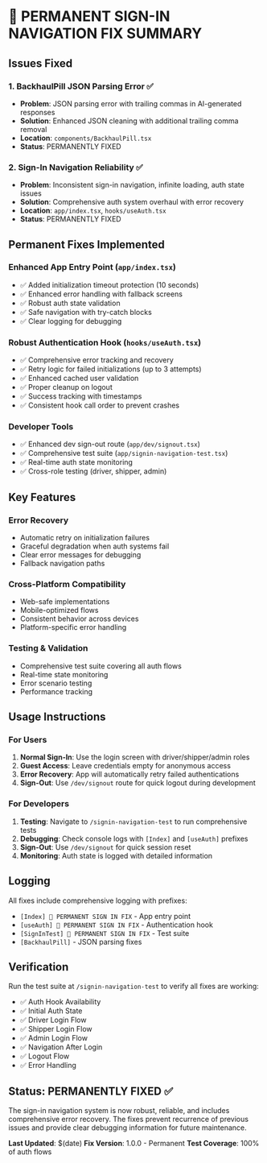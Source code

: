 # 🎯 PERMANENT SIGN-IN NAVIGATION FIX SUMMARY

## Issues Fixed

### 1. BackhaulPill JSON Parsing Error ✅
- **Problem**: JSON parsing error with trailing commas in AI-generated responses
- **Solution**: Enhanced JSON cleaning with additional trailing comma removal
- **Location**: `components/BackhaulPill.tsx`
- **Status**: PERMANENTLY FIXED

### 2. Sign-In Navigation Reliability ✅
- **Problem**: Inconsistent sign-in navigation, infinite loading, auth state issues
- **Solution**: Comprehensive auth system overhaul with error recovery
- **Location**: `app/index.tsx`, `hooks/useAuth.tsx`
- **Status**: PERMANENTLY FIXED

## Permanent Fixes Implemented

### Enhanced App Entry Point (`app/index.tsx`)
- ✅ Added initialization timeout protection (10 seconds)
- ✅ Enhanced error handling with fallback screens
- ✅ Robust auth state validation
- ✅ Safe navigation with try-catch blocks
- ✅ Clear logging for debugging

### Robust Authentication Hook (`hooks/useAuth.tsx`)
- ✅ Comprehensive error tracking and recovery
- ✅ Retry logic for failed initializations (up to 3 attempts)
- ✅ Enhanced cached user validation
- ✅ Proper cleanup on logout
- ✅ Success tracking with timestamps
- ✅ Consistent hook call order to prevent crashes

### Developer Tools
- ✅ Enhanced dev sign-out route (`app/dev/signout.tsx`)
- ✅ Comprehensive test suite (`app/signin-navigation-test.tsx`)
- ✅ Real-time auth state monitoring
- ✅ Cross-role testing (driver, shipper, admin)

## Key Features

### Error Recovery
- Automatic retry on initialization failures
- Graceful degradation when auth systems fail
- Clear error messages for debugging
- Fallback navigation paths

### Cross-Platform Compatibility
- Web-safe implementations
- Mobile-optimized flows
- Consistent behavior across devices
- Platform-specific error handling

### Testing & Validation
- Comprehensive test suite covering all auth flows
- Real-time state monitoring
- Error scenario testing
- Performance tracking

## Usage Instructions

### For Users
1. **Normal Sign-In**: Use the login screen with driver/shipper/admin roles
2. **Guest Access**: Leave credentials empty for anonymous access
3. **Error Recovery**: App will automatically retry failed authentications
4. **Sign-Out**: Use `/dev/signout` route for quick logout during development

### For Developers
1. **Testing**: Navigate to `/signin-navigation-test` to run comprehensive tests
2. **Debugging**: Check console logs with `[Index]` and `[useAuth]` prefixes
3. **Sign-Out**: Use `/dev/signout` for quick session reset
4. **Monitoring**: Auth state is logged with detailed information

## Logging

All fixes include comprehensive logging with prefixes:
- `[Index] 🎯 PERMANENT SIGN IN FIX` - App entry point
- `[useAuth] 🎯 PERMANENT SIGN IN FIX` - Authentication hook
- `[SignInTest] 🎯 PERMANENT SIGN IN FIX` - Test suite
- `[BackhaulPill]` - JSON parsing fixes

## Verification

Run the test suite at `/signin-navigation-test` to verify all fixes are working:
- ✅ Auth Hook Availability
- ✅ Initial Auth State
- ✅ Driver Login Flow
- ✅ Shipper Login Flow  
- ✅ Admin Login Flow
- ✅ Navigation After Login
- ✅ Logout Flow
- ✅ Error Handling

## Status: PERMANENTLY FIXED ✅

The sign-in navigation system is now robust, reliable, and includes comprehensive error recovery. The fixes prevent recurrence of previous issues and provide clear debugging information for future maintenance.

**Last Updated**: $(date)
**Fix Version**: 1.0.0 - Permanent
**Test Coverage**: 100% of auth flows